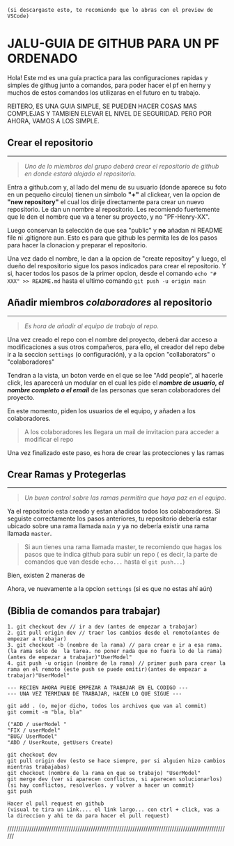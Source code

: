     (si descargaste esto, te recomiendo que lo abras con el preview de VSCode)

# JALU-GUIA DE GITHUB PARA UN PF ORDENADO 

Hola! Este md es una guía practica para las configuraciones rapidas y simples de githug junto a comandos, para poder hacer el pf en herny y muchos de estos comandos los utilizaras en el futuro en tu trabajo.

REITERO, ES UNA GUIA SIMPLE, SE PUEDEN HACER COSAS MAS COMPLEJAS Y TAMBIEN ELEVAR EL NIVEL DE SEGURIDAD. PERO POR AHORA, VAMOS A LOS SIMPLE.

 ## Crear el repositorio 

 ---

>_Uno de lo miembros del grupo deberá crear el repositorio de _github_ en donde estará alojado el repositorio._

Entra a github.com y, al lado del menu de su usuario (donde aparece su foto en un pequeño circulo) tienen un simbolo  **"+"** al clickear, ven la opcion de __"new repository"__ el cual los dirije directamente para crear un nuevo repositorio. Le dan un nombre al repositorio. Les recomiendo fuertemente que le den el nombre que va a tener su proyecto, y no "PF-Henry-XX".

Luego conservan la selección de que sea "public" y **no** añadan ni README file ni .gitignore aun. Esto es para que github les permita  les de los pasos para hacer la clonacion y preparar el repositorio. 

Una vez dado el nombre, le dan a la opcion de "create repositoy" y luego, el dueño del respositorio sigue los pasos indicados para crear el repositorio. Y si, hacer todos los pasos de la primer opcion, desde el comando `echo "# XXX" >> README.md` hasta el ultimo comando `git push -u origin main`

## Añadir miembros _colaboradores_ al repositorio

---

>_Es hora de añadir al equipo de trabajo al repo._

Una vez creado el repo con el nombre del proyecto, deberá dar acceso a modificaciones a sus otros compañeros, para ello, el creador del repo debe ir a la seccion `settings` (o configuración), y a la opcion "collaborators" o "colaboradores"

Tendran a la vista, un boton verde en el que se lee "Add people", al hacerle click, les aparecerá un modular en el cual les pide el ***nombre de usuario, el nombre completo o el email*** de las personas que seran colaboradores del proyecto.

En este momento, piden los usuarios de el equipo, y añaden a los colaboradores.

>A los colaboradores les llegara un mail de invitacion para acceder a modificar el repo

Una vez finalizado este paso, es hora de crear las protecciones y las ramas

## Crear Ramas y Protegerlas

---

>_Un buen control sobre las ramas permitira que haya paz en el equipo._

Ya el repositorio esta creado y estan añadidos todos los colaboradores. Si seguiste correctamente los pasos anteriores, tu repositorio debería estar ubicado sobre una rama llamada `main` y ya no debería existir una rama llamada `master`. 
>Si aun tienes una rama llamada master, te recomiendo que hagas los pasos que te indica github para subir un repo ( es decir, la parte de comandos que van desde `echo...` hasta el `git push...`)

Bien, existen 2 maneras de 

Ahora, ve nuevamente a la opcion `settings` (si es que no estas ahí aún) 

## (Biblia de comandos para trabajar)
    1. git checkout dev // ir a dev (antes de empezar a trabajar)
    2. git pull origin dev // traer los cambios desde el remoto(antes de empezar a trabajar)
    3. git checkout -b (nombre de la rama) // para crear e ir a esa rama.  
    (la rama solo de  la tarea. no poner nada que no fuera lo de la rama)(antes de empezar a trabajar)"UserModel"
    4. git push -u origin (nombre de la rama) // primer push para crear la rama en el remoto (este push se puede omitir)(antes de empezar a trabajar)"UserModel"

    --- RECIEN AHORA PUEDE EMPEZAR A TRABAJAR EN EL CODIGO ---
    --- UNA VEZ TERMINAN DE TRABAJAR, HACEN LO QUE SIGUE ---

    git add . (o, mejor dicho, todos los archivos que van al commit)
    git commit -m "bla, bla" 

    ("ADD / userModel "
    "FIX / userModel"
    "BUG/ UserModel"
    "ADD / UserRoute, getUsers Create)

    git checkout dev
    git pull origin dev (esto se hace siempre, por si alguien hizo cambios mientras trabajabas)
    git checkout (nombre de la rama en que se trabajo) "UserModel"
    git merge dev (ver si aparecen conflictos, si aparecen solucionarlos)
    (si hay conflictos, resolverlos. y volver a hacer un commit)
    git push

    Hacer el pull request en github
    (visual te tira un Link.... el link largo... con ctrl + click, vas a la direccion y ahi te da para hacer el pull request)
//////////////////////////////////////////////////////////////////////////////////////////////////////